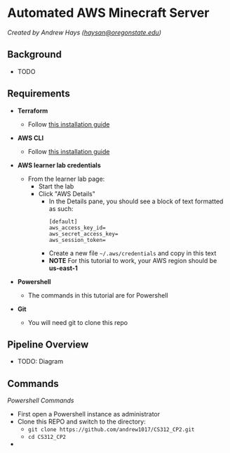 # Automated AWS Minecraft Server

*Created by Andrew Hays ([haysan@oregonstate.edu](mailto:haysan@oregonstate.edu))*

## Background

- TODO

## Requirements

- **Terraform**
  - Follow [this installation guide](https://developer.hashicorp.com/terraform/tutorials/aws-get-started/install-cli)

- **AWS CLI**
  - Follow [this installation guide](https://developer.hashicorp.com/terraform/tutorials/aws-get-started/install-cli)

- **AWS learner lab credentials**
  - From the learner lab page:
    - Start the lab
    - Click "AWS Details" 
      - In the Details pane, you should see a block of text formatted as such:
        ```
        [default]
        aws_access_key_id=
        aws_secret_access_key=
        aws_session_token=
        ```
      -  Create a new file ```~/.aws/credentials``` and copy in this text
      -  **NOTE** For this tutorial to work, your AWS region should be **us-east-1**

- **Powershell**
  - The commands in this tutorial are for Powershell
 
- **Git**
  - You will need git to clone this repo 

## Pipeline Overview

- TODO: Diagram

## Commands

*Powershell Commands*

- First open a Powershell instance as administrator
- Clone this REPO and switch to the directory:
  - ```git clone https://github.com/andrew1017/CS312_CP2.git```
  - ```cd CS312_CP2```
- 
 

